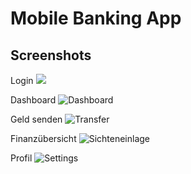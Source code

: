 # Mobile Banking App

## Screenshots

Login
![](https://user-images.githubusercontent.com/92575268/193462473-7225696d-4753-4fb4-97d7-32f9c33ed2b1.jpg)

Dashboard
![Dashboard](https://user-images.githubusercontent.com/92575268/193462546-0fa9acd8-4a26-4fcf-9484-647993e122a1.jpg)

Geld senden
![Transfer](https://user-images.githubusercontent.com/92575268/193462560-8c55de38-4cfc-4ba5-8bff-a7b38fdf30e9.jpg)

Finanzübersicht
![Sichteneinlage](https://user-images.githubusercontent.com/92575268/193462568-336b5843-8d63-4ed8-87b1-766d6ec2e6a1.jpg)

Profil
![Settings](https://user-images.githubusercontent.com/92575268/193462587-534c4c8b-5409-437e-b920-88030874dc09.jpg)
